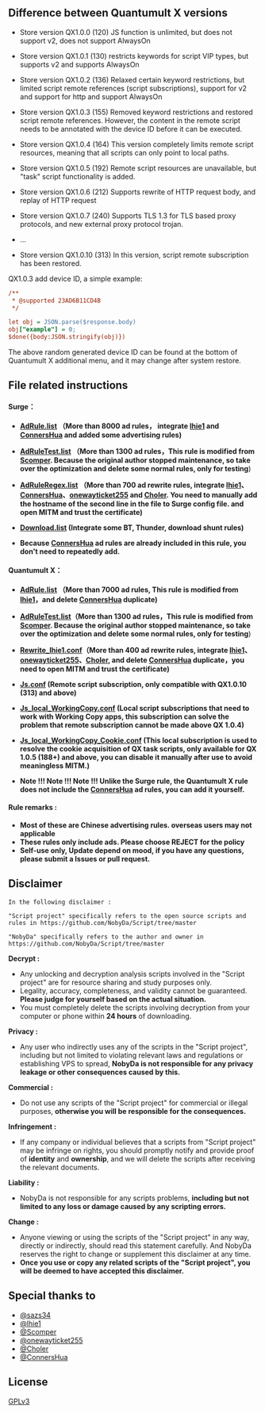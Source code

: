 ## Difference between Quantumult X versions

* Store version QX1.0.0 (120) JS function is unlimited, but does not support v2, does not support AlwaysOn

* Store version QX1.0.1 (130) restricts keywords for script VIP types, but supports v2 and supports AlwaysOn

* Store version QX1.0.2 (136) Relaxed certain keyword restrictions, but limited script remote references (script subscriptions), support for v2 and support for http and support AlwaysOn

* Store version QX1.0.3 (155) Removed keyword restrictions and restored script remote references. However, the content in the remote script needs to be annotated with the device ID before it can be executed.

* Store version QX1.0.4 (164) This version completely limits remote script resources, meaning that all scripts can only point to local paths.

* Store version QX1.0.5 (192) Remote script resources are unavailable, but "task" script functionality is added.

* Store version QX1.0.6 (212) Supports rewrite of HTTP request body, and replay of HTTP request

* Store version QX1.0.7 (240) Supports TLS 1.3 for TLS based proxy protocols, and new external proxy protocol trojan.

* ...

* Store version QX1.0.10 (313) In this version, script remote subscription has been restored.

QX1.0.3 add device ID, a simple example:

```ini
/**
 * @supported 23AD6B11CD4B
 */

let obj = JSON.parse($response.body)
obj["example"] = 0;
$done({body:JSON.stringify(obj)})
```
The above random generated device ID can be found at the bottom of Quantumult X additional menu, and it may change after system restore.

## File related instructions

#### Surge：

* **[AdRule.list](https://raw.githubusercontent.com/NobyDa/Script/master/Surge/AdRule.list) （More than 8000 ad rules， integrate [lhie1](https://github.com/lhie1/Rules) and [ConnersHua](https://github.com/ConnersHua/Profiles) and added some advertising rules)**

* **[AdRuleTest.list](https://raw.githubusercontent.com/NobyDa/Script/master/Surge/AdRuleTest.list) （More than 1300 ad rules，This rule is modified from [Scomper](https://github.com/scomper/Surge). Because the original author stopped maintenance, so take over the optimization and delete some normal rules, only for testing**)

* **[AdRuleRegex.list](https://raw.githubusercontent.com/NobyDa/Script/master/Surge/AdRuleRegex.list) （More than 700 ad rewrite rules, integrate [lhie1](https://github.com/lhie1/Rules)、[ConnersHua](https://github.com/ConnersHua/Profiles)、[onewayticket255](https://github.com/onewayticket255/Surge-Script) and [Choler](https://github.com/Choler/Surge/tree/master/Ruleset).  You need to manually add the hostname of the second line in the file to Surge config file. and open MITM and trust the certificate)**

* **[Download.list](https://raw.githubusercontent.com/NobyDa/Script/master/Surge/Download.list) (Integrate some BT, Thunder, download shunt rules)**

* **Because [ConnersHua](https://github.com/ConnersHua/Profiles) ad rules are already included in this rule, you don't need to repeatedly add.**

#### Quantumult X：

* **[AdRule.list](https://raw.githubusercontent.com/NobyDa/Script/master/QuantumultX/AdRule.list) （More than 7000 ad rules, This rule is modified from [lhie1](https://github.com/lhie1/Rules)，and delete [ConnersHua](https://github.com/ConnersHua/Profiles) duplicate)**

* **[AdRuleTest.list](https://raw.githubusercontent.com/NobyDa/Script/master/QuantumultX/AdRuleTest.list)（More than 1300 ad rules，This rule is modified from [Scomper](https://github.com/scomper/Surge). Because the original author stopped maintenance, so take over the optimization and delete some normal rules, only for testing**)

* **[Rewrite_lhie1.conf](https://raw.githubusercontent.com/NobyDa/Script/master/QuantumultX/Rewrite_lhie1.conf)（More than 400 ad rewrite rules, integrate [lhie1](https://github.com/lhie1/Rules)、[onewayticket255](https://github.com/onewayticket255/Surge-Script)、[Choler](https://github.com/Choler/Surge/tree/master/Ruleset), and delete [ConnersHua](https://github.com/ConnersHua/Profiles) duplicate，you need to open MITM and trust the certificate)**

* **[Js.conf](https://raw.githubusercontent.com/NobyDa/Script/master/QuantumultX/Js.conf) (Remote script subscription, only compatible with QX1.0.10 (313) and above)**

* **[Js_local_WorkingCopy.conf](https://raw.githubusercontent.com/NobyDa/Script/master/QuantumultX/Js_local_WorkingCopy.conf) (Local script subscriptions that need to work with Working Copy apps, this subscription can solve the problem that remote subscription cannot be made above QX 1.0.4)**

* **[Js_local_WorkingCopy_Cookie.conf](https://raw.githubusercontent.com/NobyDa/Script/master/QuantumultX/Js_local_WorkingCopy_Cookie.conf) (This local subscription is used to resolve the cookie acquisition of QX task scripts, only available for QX 1.0.5 (188+) and above, you can disable it manually after use to avoid meaningless MITM.)**

* **Note !!! Note !!! Note !!! Unlike the Surge rule, the Quantumult X rule does not include the [ConnersHua](https://github.com/ConnersHua/Profiles) ad rules, you can add it yourself.**

#### Rule remarks :

* **Most of these are Chinese advertising rules. overseas users may not applicable**
* **These rules only include ads. Please choose REJECT for the policy**
* **Self-use only, Update depend on mood, if you have any questions, please submit a Issues or pull request.**

## Disclaimer
```
In the following disclaimer :

"Script project" specifically refers to the open source scripts and rules in https://github.com/NobyDa/Script/tree/master

"NobyDa" specifically refers to the author and owner in https://github.com/NobyDa/Script/tree/master
```

**Decrypt :**
* Any unlocking and decryption analysis scripts involved in the "Script project" are for resource sharing and study purposes only. 
* Legality, accuracy, completeness, and validity cannot be guaranteed. **Please judge for yourself based on the actual situation.**
* You must completely delete the scripts involving decryption from your computer or phone within **24 hours** of downloading.

**Privacy :**
* Any user who indirectly uses any of the scripts in the "Script project", including but not limited to violating relevant laws and regulations or establishing VPS to spread, **NobyDa is not responsible for any privacy leakage or other consequences caused by this.**


**Commercial :**
* Do not use any scripts of the "Script project" for commercial or illegal purposes, **otherwise you will be responsible for the consequences.**


**Infringement :**
* If any company or individual believes that a scripts from "Script project" may be infringe on rights, you should promptly notify and provide proof of **identity** and **ownership**, and we will delete the scripts after receiving the relevant documents.


**Liability :**
* NobyDa is not responsible for any scripts problems, **including but not limited to any loss or damage caused by any scripting errors.**


**Change :**
* Anyone viewing or using the scripts of the "Script project" in any way, directly or indirectly, should read this statement carefully. And NobyDa reserves the right to change or supplement this disclaimer at any time. 
* **Once you use or copy any related scripts of the "Script project", you will be deemed to have accepted this disclaimer.**

## Special thanks to
* [@sazs34](https://github.com/sazs34)
* [@lhie1](https://github.com/lhie1)
* [@Scomper](https://github.com/scomper)
* [@onewayticket255](https://github.com/onewayticket255)
* [@Choler](https://github.com/Choler)
* [@ConnersHua](https://github.com/ConnersHua)

## License

[GPLv3](LICENSE)
